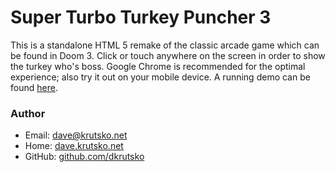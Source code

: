 # Super Turbo Turkey Puncher 3

This is a standalone HTML 5 remake of the classic arcade game which can be found in Doom 3. Click or touch anywhere on the screen in order to show the turkey who's boss. Google Chrome is recommended for the optimal experience; also try it out on your mobile device. A running demo can be found [here](http://people.scs.carleton.ca/~dkrutsko/).

### Author
* Email: <dave@krutsko.net>
* Home: [dave.krutsko.net](http://dave.krutsko.net)
* GitHub: [github.com/dkrutsko](https://github.com/dkrutsko)
